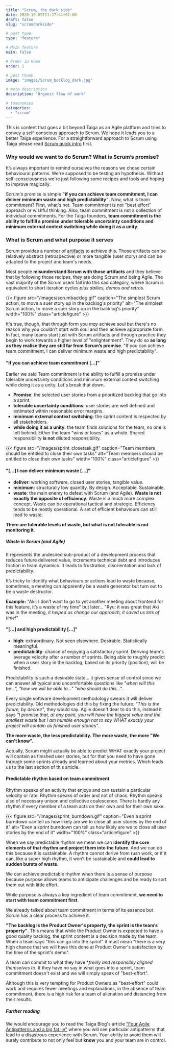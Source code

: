 ```yaml
---
title: "Scrum, the dark side"
date: 2020-10-05T11:27:41+02:00
draft: false
slug: "scrumdarkside"

# post type
type: "feature"

# Main feature
main: false

# Order in Home
order: 1

# post thumb
image: "images/Scrum_backlog_dark.jpg"

# meta description
description: "Organic flow of work"

# taxonomies
categories:
  - "scrum"
---
```


This is content that goes a bit beyond Taiga as an Agile platform and tries to convey a self-conscious approach to Scrum. We hope it leads you to a better Taiga experience. For a straightforward approach to Scrum using Taiga please read [Scrum quick intro](/features/introscrum) first.

### Why would we want to do Scrum? What is Scrum’s promise?

It’s always important to remind ourselves the reasons we chose certain behavioural patterns. We're supposed to be testing an hypothesis. Without self-consciousness we're just following some recipes and tools and hoping to improve magically. 

Scrum's promise is simple **"if you can achieve team commitment, I can deliver minimum waste and high predictability"**.
Now, what is team commitment? First, what's not. Team commitment is not "best effort" approach or wishful thinking. Also, team commitment is not a collection of individual commitments. For the Taiga founders, **team commitment is the ability to fulfill a promise under tolerable uncertainty conditions and minimum external context switching while doing it as a unity**.


### What is Scrum and what purpose it serves

Scrum provides a number of [artifacts](https://en.wikipedia.org/wiki/Scrum_(software_development)#Artifacts) to achieve this. Those artifacts can be relatively abstract (retrospective) or more tangible (user story) and can be adapted to the project and team's needs.

Most people **misunderstand Scrum with those artifacts** and they believe that by following those recipes, they are doing Scrum and being Agile. The vast majority of the Scrum users fall into this sad category, where Scrum is equivalent to short iteration cycles *plus dailies, demos and retros*. 

{{< figure src="/images/scrumbacklog.gif" caption="The simplest Scrum action, to move a suer story up in the backlog's priority" alt="The simplest Scrum action, to move a suer story up in the backlog's priority" width="100%" class="articlefigure" >}}

It's true, though, that through form you *may* achieve soul but there's no reason why you couldn't start with soul and then achieve appropriate form. In fact, many teams start just with Scrum artifacts and through practice they begin to work towards a higher level of "enlightenment". They do so **as long as they realise they are still far from Scrum’s promise**. "If you can achieve team commitment, I can deliver minimum waste and high predictability".


#### "If you can achieve team commitment [...]"

Earlier we said Team commitment is the ability to fulfill a promise under tolerable uncertainty conditions and minimum external context switching while doing it as a unity. Let's break that down.

- **Promise**: the selected user stories from a prioritized backlog that go into a sprint.
- **tolerable uncertainty conditions**: user stories are well defined and estimated within reasonable error margins.
- **minimum external context switching**: the sprint content is respected by all stakeholders. 
- **while doing it as a unity**: the team finds solutions for the team, no one is left behind. Either the team "wins or loses" as a whole. Shared responsibility **is not** diluted responsibility.

{{< figure src="/images/sprint_closetask.gif" caption="Team members should be entitled to close their own tasks" alt="Team members should be entitled to close their own tasks" width="100%" class="articlefigure" >}}

#### "[...] I can deliver minimum waste [...]"

- **deliver**: working software, closed user stories, tangible value.
- **minimum**: structurally low quantity. By design. Acceptable. Sustainable.
- **waste**: the main enemy to defeat with Scrum (and Agile). **Waste is not exactly the opposite of efficiency**. Waste is a much more complex concept. Waste can be operational tactical and strategic. Efficiency tends to be mostly operational. A set of efficient behaviours can still lead to waste.

**There are tolerable levels of waste, but what is not tolerable is not monitoring it**.

##### Waste in Scrum (and Agile)

It represents the undesired sub-product of a development process that reduces future delivered value, increments technical debt and introduces friction in team dynamics. It leads to frustration, disorientation and lack of predictability.

It’s tricky to identify what behaviours or actions lead to waste because, sometimes, a meeting can apparently be a waste generator but turn out to be a waste destructor.

**Example:** "Aki: I don’t want to go to yet another meeting about frontend for this feature, it’s a waste of my time" but later... "Ryu: it was great that Aki was in the meeting, *it helped us change our approach, it saved us lots of time!*"


#### "[...] and high predictability [...]"

- **high**: extraordinary. Not seen elsewhere. Desirable. Statistically meaningful.
- **predictability**: chance of enjoying a satisfactory sprint. Deriving team's average velocity after a number of sprints. Being able to roughly predict when a user story in the backlog, based on its priority (position), will be finished.

Predictability is such a desirable state... it gives sense of control since we can answer all typical and uncomfortable questions like *"when will this be...", "how we will be able to..." "who should do this..."*. 

Every single software development methodology swears it will deliver predictability. Old methodologies did this by fixing the future. *"This is the future, by decree"*, they would say. Agile doesn't dear to do this, instead it says *"I promise that, at any point, you will have the biggest value and the smallest waste but I am humble enough not to say WHAT exactly your project will contain as finished user stories"*.

**The more waste, the less predictability. The more waste, the more "We can't know".**

Actually, Scrum might actually be able to predict WHAT exactly your project will contain as finished user stories, but for that you need to have gone through some sprints already and learned about your metrics. Which leads us to the last section of this article.

#### Predictable rhythm based on team commitment

Rhythm speaks of an activity that enjoys and can sustain a particular velocity or rate. Rhythm speaks of order and not of chaos. Rhythm speaks also of necessary unison and collective coalescence. There is hardly any rhythm if every member of a team acts on their own and for their own sake. 

{{< figure src="/images/sprint_burndown.gif" caption="Even a sprint burndown can tell us how likely are we to close all user stories by the end of it" alt="Even a sprint burndown can tell us how likely are we to close all user stories by the end of it" width="100%" class="articlefigure" >}}


When we say predictable rhythm we mean we can **identify the core elements of that rhythm and project them into the future**. And we can do this because it is sustainable. A rhythm cannot derive from rush work, or if it can, like a super high rhythm, it won’t be sustainable and **could lead to sudden bursts of waste**. 

We can achieve predictable rhythm when there is a sense of purpose because purpose allows teams to anticipate challenges and be ready to sort them out with little effort.

While purpose is always a key ingredient of team commitment, **we need to start with team commitment first**.

We already talked about team commitment in terms of its essence but Scrum has a clear process to achieve it.

**"The backlog is the Product Owner's property, the sprint is the team’s property"**. This means that while the Product Owner is expected to have a good quality backlog, the sprint content is a decision made by the team. When a team says "this can go into the sprint" it must mean "there is a very high chance that we will have this done at Product Owner's satisfaction by the time of the sprint's demo".

A team can commit to what they have **freely and responsibly aligned themselves to*. If they have no say in what goes into a sprint, team commitment doesn't exist and we will simply speak of "best-effort".

Although this is very tempting for Product Owners as "best-effort" could work and requires fewer meetings and explanations, in the absence of team commitment, there is a high risk for a team of alienation and distancing from their results.


##### Further reading

We would encourage you to read the Taiga Blog's article ["Four Agile Antipatterns and a big fat lie"](https://blog.taiga.io/four-agile-antipatterns-and-a-big-fat-lie.html) where you will see particular antipatterns that lead to a disastrous experience with Scrum. Your ability to avoid them will surely contribute to not only feel but **know** you and your team are in control.

